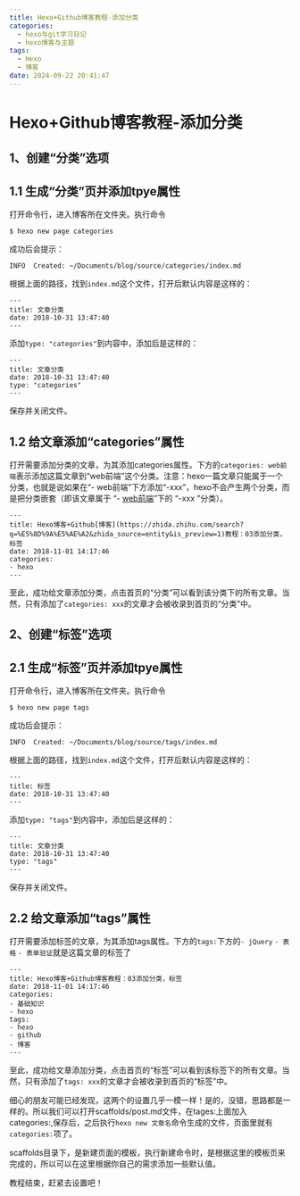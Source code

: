```yaml
---
title: Hexo+Github博客教程-添加分类
categories:
  - hexo与git学习日记
  - hexo博客与主题
tags:
  - Hexo
  - 博客
date: 2024-09-22 20:41:47
---
```




# Hexo+Github博客教程-添加分类


## 1、创建“分类”选项

## 1.1 生成“分类”页并添加tpye属性

打开命令行，进入博客所在文件夹。执行命令

```text
$ hexo new page categories
```

成功后会提示：

```text
INFO  Created: ~/Documents/blog/source/categories/index.md
```

根据上面的路径，找到`index.md`这个文件，打开后默认内容是这样的：

```text
---
title: 文章分类
date: 2018-10-31 13:47:40
---
```

添加`type: "categories"`到内容中，添加后是这样的：

```text
---
title: 文章分类
date: 2018-10-31 13:47:40
type: "categories"
---
```

保存并关闭文件。

## 1.2 给文章添加“categories”属性

打开需要添加分类的文章，为其添加categories属性。下方的`categories: web前端`表示添加这篇文章到“web前端”这个分类。注意：hexo一篇文章只能属于一个分类，也就是说如果在“- web前端”下方添加“-xxx”，hexo不会产生两个分类，而是把分类嵌套（即该文章属于 “- [web前端](https://zhida.zhihu.com/search?q=web%E5%89%8D%E7%AB%AF&zhida_source=entity&is_preview=1)”下的 “-xxx ”分类）。

```text
---
title: Hexo博客+Github[博客](https://zhida.zhihu.com/search?q=%E5%8D%9A%E5%AE%A2&zhida_source=entity&is_preview=1)教程：03添加分类，标签
date: 2018-11-01 14:17:46
categories: 
- hexo
---
```

至此，成功给文章添加分类，点击首页的“分类”可以看到该分类下的所有文章。当然，只有添加了`categories: xxx`的文章才会被收录到首页的“分类”中。

## 2、创建“标签”选项

## 2.1 生成“标签”页并添加tpye属性

打开命令行，进入博客所在文件夹。执行命令

```text
$ hexo new page tags
```

成功后会提示：

```text
INFO  Created: ~/Documents/blog/source/tags/index.md
```

根据上面的路径，找到`index.md`这个文件，打开后默认内容是这样的：

```text
---
title: 标签
date: 2018-10-31 13:47:40
---
```

添加`type: "tags"`到内容中，添加后是这样的：

```text
---
title: 文章分类
date: 2018-10-31 13:47:40
type: "tags"
---
```

保存并关闭文件。

## 2.2 给文章添加“tags”属性

打开需要添加标签的文章，为其添加tags属性。下方的`tags:`下方的`- jQuery` `- 表格` `- 表单验证`就是这篇文章的标签了

```text
---
title: Hexo博客+Github博客教程：03添加分类，标签
date: 2018-11-01 14:17:46
categories: 
- 基础知识
- hexo
tags:
- hexo
- github
- 博客
---
```

至此，成功给文章添加分类，点击首页的“标签”可以看到该标签下的所有文章。当然，只有添加了`tags: xxx`的文章才会被收录到首页的“标签”中。

细心的朋友可能已经发现，这两个的设置几乎一模一样！是的，没错，思路都是一样的。所以我们可以打开scaffolds/post.md文件，在tages:上面加入categories:,保存后，之后执行`hexo new 文章名`命令生成的文件，页面里就有`categories:`项了。

scaffolds目录下，是新建页面的模板，执行新建命令时，是根据这里的模板页来完成的，所以可以在这里根据你自己的需求添加一些默认值。

教程结束，赶紧去设置吧！



